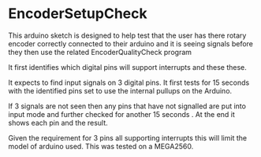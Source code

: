 # EncoderSetupCheck

This arduino sketch is designed to help test that the user has there rotary encoder correctly connected to their arduino and it is seeing
signals before they then use the related EncoderQualityCheck program

It first identifies which digital pins will support interrupts and these these.

It expects to find input signals on 3 digital pins. It first tests for 15 seconds with the identified pins set to use the internal pullups on the Arduino. 

If 3 signals are not seen then any pins that have not signalled are put into input mode and further checked for another 15 seconds . At the end it shows each pin and the result.

Given the requirement for 3 pins all supporting interrupts this will limit the model of arduino used. This was tested on a MEGA2560.
